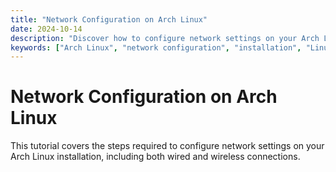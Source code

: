 ```yaml
---
title: "Network Configuration on Arch Linux"
date: 2024-10-14
description: "Discover how to configure network settings on your Arch Linux installation."
keywords: ["Arch Linux", "network configuration", "installation", "Linux"]
---
```


# Network Configuration on Arch Linux

This tutorial covers the steps required to configure network settings on your Arch Linux installation, including both wired and wireless connections.
